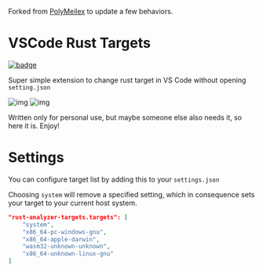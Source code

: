 Forked from [PolyMeilex](https://github.com/PolyMeilex/vscode-rust-targets) to update a few behaviors.

# VSCode Rust Targets

[![badge](https://img.shields.io/visual-studio-marketplace/i/polymeilex.rust-targets?label=vs%20marketplace&style=flat-square)](https://marketplace.visualstudio.com/items?itemName=PolyMeilex.rust-targets)

Super simple extension to change rust target in VS Code without opening `setting.json`

![img](https://i.imgur.com/4XVZ5ko.png)
![img](https://i.imgur.com/UAszh6C.png)

Written only for personal use, but maybe someone else also needs it, so here it is.
Enjoy!

# Settings

You can configure target list by adding this to your `settings.json`

Choosing `system` will remove a specified setting, which in consequence sets your target to your current host system.

```json
"rust-analyzer-targets.targets": [
    "system",
    "x86_64-pc-windows-gnu",
    "x86_64-apple-darwin",
    "wasm32-unknown-unknown",
    "x86_64-unknown-linux-gnu"
]
```
